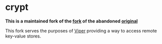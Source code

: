 # crypt

**This is a maintained fork of the [fork](https://github.com/bketelsen/crypt) of the abandoned [original](https://github.com/xordataexchange/crypt)**

This fork serves the purposes of [Viper](https://github.com/spf13/viper) providing a way to access remote key-value stores.

